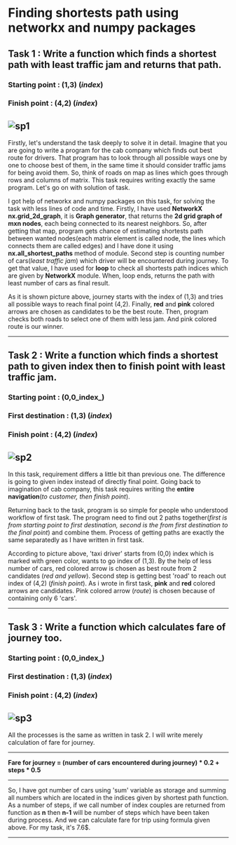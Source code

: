 # Finding shortests path using networkx and numpy packages

## Task 1 : Write a function which finds a shortest path with least traffic jam and returns that path.
### Starting point : (1,3) (_index_)
### Finish point : (4,2) (_index_)

![sp1](https://user-images.githubusercontent.com/113797630/190903362-2a282549-52bc-439e-9a84-c8eb8af3ce64.png)
---
Firstly, let's understand the task deeply to solve it in detail. Imagine that you are going to write a program for the cab company which finds out best route for drivers. That program has to look through all possible ways one by one to choose best of them, in the same time it should consider traffic jams for being avoid them. So, think of roads on map as lines which goes through rows and columns of matrix. This task requires writing exactly the same program. Let's go on with solution of task.

I got help of networkx and numpy packages on this task, for solving the task with less lines of code and time. Firstly, I have used **NetworkX** **nx.grid_2d_graph**, it is **Graph generator**, that returns the **2d grid graph of mxn nodes**, each being connected to its nearest neighbors. So, after getting that map, program gets chance of estimating shortests path between wanted nodes(each matrix element is called node, the lines which connects them are called edges) and I have done it using **nx.all_shortest_paths** method of module. Second step is counting number of cars(_least traffic jam_) which driver will be encountered during journey. To get that value, I have used for **loop** to check all shortests path indices which are given by **NetworkX** module. When, loop ends, returns the path with least number of cars as final result.

As it is shown picture above, journey starts with the index of (1,3) and tries all possible ways to reach final point (4,2). Finally, **red** and **pink** colored arrows are chosen as candidates to be the best route. Then, program checks both roads to select one of them with less jam. And pink colored route is our winner.

---
## Task 2 : Write a function which finds a shortest path to given index then to finish point with least traffic jam.
### Starting point : (0,0_index_)
### First destination : (1,3) (_index_)
### Finish point : (4,2) (_index_)

![sp2](https://user-images.githubusercontent.com/113797630/190908073-9258f6cf-1f7a-4fbf-8db1-35e7cc606451.png)
---
In this task, requirement differs a little bit than previous one. The difference is going to given index instead of directly final point. Going back to imagination of cab company, this task requires writing the **entire navigation**(_to customer, then finish point_).

Returning back to the task, program is so simple for people who understood workflow of first task. The program need to find out 2 paths together(_first is from starting point to first destination, second is the from first destination to the final point_) and combine them. Process of getting paths are exactly the same separatedly as I have written in first task.

According to picture above, 'taxi driver' starts from (0,0) index which is marked with green color, wants to go index of (1,3). By the help of less number of cars, red colored arrow is chosen as best route from 2 candidates (_red and yellow_). Second step is getting best 'road' to reach out index of (4,2) (_finish point_). As i wrote in first task, **pink** and **red** colored arrows are candidates. Pink colored arrow (_route_) is chosen because of containing only 6 'cars'.

---
## Task 3 : Write a function which calculates fare of journey too.
### Starting point : (0,0_index_)
### First destination : (1,3) (_index_)
### Finish point : (4,2) (_index_)

![sp3](https://user-images.githubusercontent.com/113797630/190911768-a5a60b63-9a0a-4ae6-ad88-d13793b73a52.png)
---

All the processes is the same as written in task 2. I will write merely calculation of fare for journey.

---
**Fare for journey = (number of cars encountered during journey) * 0.2 + steps * 0.5**

---

So, I have got number of cars using 'sum' variable as storage and summing all numbers which are located in the indices  given by shortest path function. As a number of steps, if we call number of index couples are returned from function as **n** then **n-1** will be number of steps which have been taken during process. And we can calculate fare for trip using formula given above. For my task, it's 7.6$.

---
